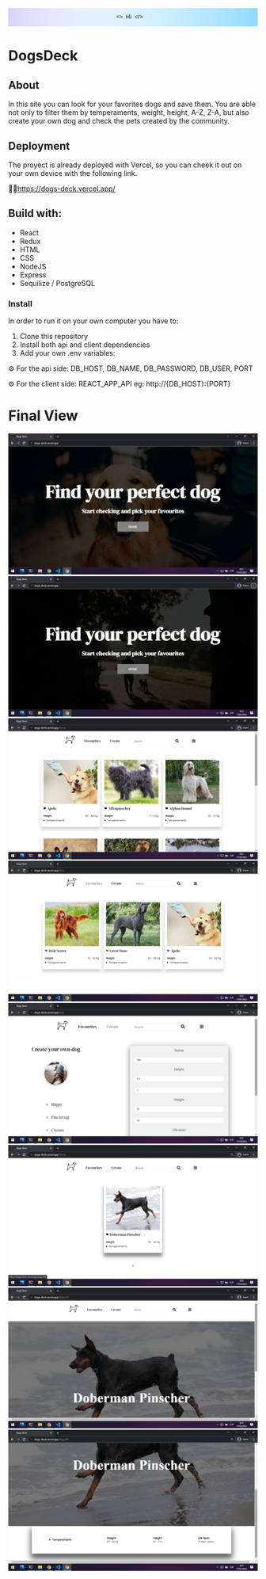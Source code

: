 <img src='client\src\assets\Header.png'/>

# DogsDeck

## About
In this site you can look for your favorites dogs and save them. You are able not only to filter them by temperaments, weight, height, A-Z, Z-A, but also create your own dog and check the pets created by the community.

## Deployment

The proyect is already deployed with Vercel, so you can cheek it out on your own device with the following link. 
  
👩‍💻<a>https://dogs-deck.vercel.app/<a>

## Build with:
- React
- Redux
- HTML
- CSS
- NodeJS
- Express
- Sequilize / PostgreSQL
    
### Install
In order to run it on your own computer you have to:
1. Clone this repository
2. Install both api and client dependencies
3. Add your own .env variables: 
  
⚙ For the api side: DB_HOST, DB_NAME, DB_PASSWORD, DB_USER, PORT
  
⚙ For the client side: REACT_APP_API eg: http://{DB_HOST}:{PORT}

# Final View

<img src='client\src\assets\readme\view1.png' />
<img src='client\src\assets\readme\view2.png' />
<img src='client\src\assets\readme\view3.png' />
<img src='client\src\assets\readme\view4.png' />
<img src='client\src\assets\readme\view (1).png' />
<img src='client\src\assets\readme\view (2).png' />
<img src='client\src\assets\readme\view (3).png' />
<img src='client\src\assets\readme\view (4).png' />



